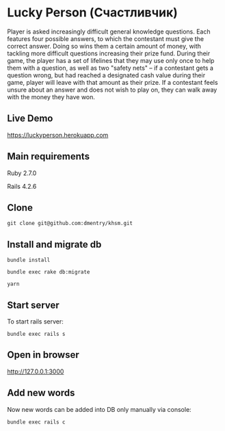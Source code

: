 # Lucky Person (Счастливчик)
Player is asked increasingly difficult general knowledge questions. Each features four possible answers, to which the contestant must give the correct answer. 
Doing so wins them a certain amount of money, with tackling more difficult questions increasing their prize fund. 
During their game, the player has a set of lifelines that they may use only once to help them with a question, as well as two "safety nets" – 
if a contestant gets a question wrong, but had reached a designated cash value during their game, player will leave with that amount as their prize. 
If a contestant feels unsure about an answer and does not wish to play on, they can walk away with the money they have won.

## Live Demo
https://luckyperson.herokuapp.com

## Main requirements
Ruby 2.7.0

Rails 4.2.6

## Clone
```git clone git@github.com:dmentry/khsm.git```

## Install and migrate db
```bundle install```

```bundle exec rake db:migrate```

```yarn```

## Start server
To start rails server:

```bundle exec rails s```

## Open in browser
http://127.0.0.1:3000

## Add new words
Now new words can be added into DB only manually via console:

```bundle exec rails c```
